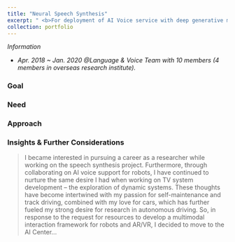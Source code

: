 ```yaml
---
title: "Neural Speech Synthesis"
excerpt: " <b>For deployment of AI Voice service with deep generative models</b> <br/><img src='/images/500x300.png'>"
collection: portfolio
---
```


_Information_
* _Apr. 2018 ~ Jan. 2020 @Language & Voice Team with 10 members (4 members in overseas research institute)._

### Goal

### Need

### Approach

### Insights & Further Considerations

> I became interested in pursuing a career as a researcher while working on the speech synthesis project. Furthermore, through collaborating on AI voice support for robots, I have continued to nurture the same desire I had when working on TV system development – the exploration of dynamic systems. These thoughts have become intertwined with my passion for self-maintenance and track driving, combined with my love for cars, which has further fueled my strong desire for research in autonomous driving. So, in response to the request for resources to develop a multimodal interaction framework for robots and AR/VR, I decided to move to the AI Center...
